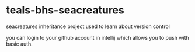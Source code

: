 # teals-bhs-seacreatures
seacreatures inheritance project used to learn about version control

you can login to your github account in intellij which allows you to push with basic auth.
